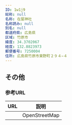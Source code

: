```yaml
---
ID: 1w1j9
総称: null
名称: 在屋神社
名称読み: null
別名: null
都道府県: 広島県
区域: 竹原市
緯度: 34.3702067
経度: 132.8823973
郵便番号: 7250004
住所: 広島県竹原市東野町２９４−４
---
```


## その他

### 参考URL

| URL | 説明          |
| --- | ------------- |
|     | OpenStreetMap |
